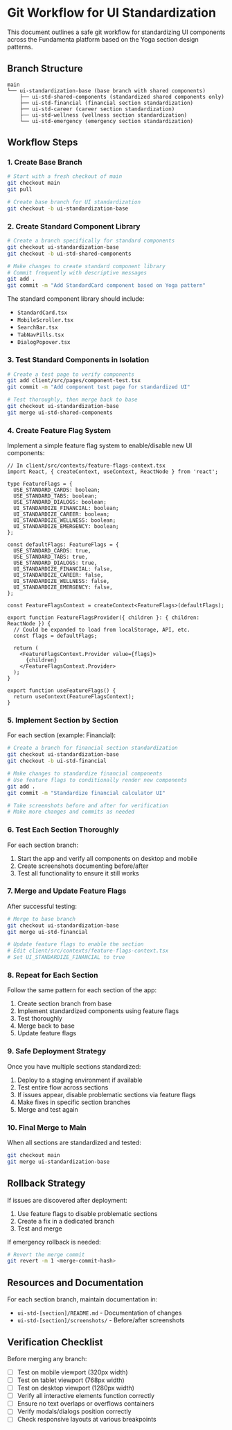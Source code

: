 # Git Workflow for UI Standardization

This document outlines a safe git workflow for standardizing UI components across the Fundamenta platform based on the Yoga section design patterns.

## Branch Structure

```
main
└── ui-standardization-base (base branch with shared components)
    ├── ui-std-shared-components (standardized shared components only)
    ├── ui-std-financial (financial section standardization)
    ├── ui-std-career (career section standardization)
    ├── ui-std-wellness (wellness section standardization)
    └── ui-std-emergency (emergency section standardization)
```

## Workflow Steps

### 1. Create Base Branch

```bash
# Start with a fresh checkout of main
git checkout main
git pull

# Create base branch for UI standardization
git checkout -b ui-standardization-base
```

### 2. Create Standard Component Library

```bash
# Create a branch specifically for standard components
git checkout ui-standardization-base
git checkout -b ui-std-shared-components

# Make changes to create standard component library
# Commit frequently with descriptive messages
git add .
git commit -m "Add StandardCard component based on Yoga pattern"
```

The standard component library should include:
- `StandardCard.tsx`
- `MobileScroller.tsx` 
- `SearchBar.tsx`
- `TabNavPills.tsx`
- `DialogPopover.tsx`

### 3. Test Standard Components in Isolation

```bash
# Create a test page to verify components
git add client/src/pages/component-test.tsx
git commit -m "Add component test page for standardized UI"

# Test thoroughly, then merge back to base
git checkout ui-standardization-base
git merge ui-std-shared-components
```

### 4. Create Feature Flag System

Implement a simple feature flag system to enable/disable new UI components:

```tsx
// In client/src/contexts/feature-flags-context.tsx
import React, { createContext, useContext, ReactNode } from 'react';

type FeatureFlags = {
  USE_STANDARD_CARDS: boolean;
  USE_STANDARD_TABS: boolean;
  USE_STANDARD_DIALOGS: boolean;
  UI_STANDARDIZE_FINANCIAL: boolean;
  UI_STANDARDIZE_CAREER: boolean;
  UI_STANDARDIZE_WELLNESS: boolean;
  UI_STANDARDIZE_EMERGENCY: boolean;
};

const defaultFlags: FeatureFlags = {
  USE_STANDARD_CARDS: true,
  USE_STANDARD_TABS: true,
  USE_STANDARD_DIALOGS: true,
  UI_STANDARDIZE_FINANCIAL: false,
  UI_STANDARDIZE_CAREER: false,
  UI_STANDARDIZE_WELLNESS: false,
  UI_STANDARDIZE_EMERGENCY: false,
};

const FeatureFlagsContext = createContext<FeatureFlags>(defaultFlags);

export function FeatureFlagsProvider({ children }: { children: ReactNode }) {
  // Could be expanded to load from localStorage, API, etc.
  const flags = defaultFlags;
  
  return (
    <FeatureFlagsContext.Provider value={flags}>
      {children}
    </FeatureFlagsContext.Provider>
  );
}

export function useFeatureFlags() {
  return useContext(FeatureFlagsContext);
}
```

### 5. Implement Section by Section

For each section (example: Financial):

```bash
# Create a branch for financial section standardization
git checkout ui-standardization-base
git checkout -b ui-std-financial

# Make changes to standardize financial components
# Use feature flags to conditionally render new components
git add .
git commit -m "Standardize financial calculator UI"

# Take screenshots before and after for verification
# Make more changes and commits as needed
```

### 6. Test Each Section Thoroughly

For each section branch:
1. Start the app and verify all components on desktop and mobile
2. Create screenshots documenting before/after
3. Test all functionality to ensure it still works

### 7. Merge and Update Feature Flags

After successful testing:

```bash
# Merge to base branch
git checkout ui-standardization-base
git merge ui-std-financial

# Update feature flags to enable the section
# Edit client/src/contexts/feature-flags-context.tsx
# Set UI_STANDARDIZE_FINANCIAL to true
```

### 8. Repeat for Each Section

Follow the same pattern for each section of the app:
1. Create section branch from base
2. Implement standardized components using feature flags
3. Test thoroughly
4. Merge back to base
5. Update feature flags

### 9. Safe Deployment Strategy

Once you have multiple sections standardized:

1. Deploy to a staging environment if available
2. Test entire flow across sections
3. If issues appear, disable problematic sections via feature flags
4. Make fixes in specific section branches
5. Merge and test again

### 10. Final Merge to Main

When all sections are standardized and tested:

```bash
git checkout main
git merge ui-standardization-base
```

## Rollback Strategy

If issues are discovered after deployment:

1. Use feature flags to disable problematic sections
2. Create a fix in a dedicated branch
3. Test and merge

If emergency rollback is needed:

```bash
# Revert the merge commit
git revert -m 1 <merge-commit-hash>
```

## Resources and Documentation

For each section branch, maintain documentation in:
- `ui-std-[section]/README.md` - Documentation of changes
- `ui-std-[section]/screenshots/` - Before/after screenshots

## Verification Checklist

Before merging any branch:

- [ ] Test on mobile viewport (320px width)
- [ ] Test on tablet viewport (768px width)
- [ ] Test on desktop viewport (1280px width)
- [ ] Verify all interactive elements function correctly
- [ ] Ensure no text overlaps or overflows containers
- [ ] Verify modals/dialogs position correctly
- [ ] Check responsive layouts at various breakpoints
